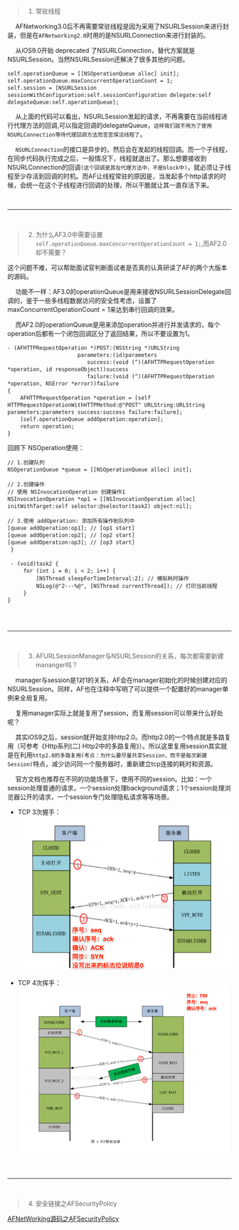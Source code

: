 > 1. 常驻线程

&emsp;	AFNetworking3.0后不再需要常驻线程是因为采用了NSURLSession来进行封装，但是在`AFNetworking2.0`时用的是NSURLConnection来进行封装的。

&emsp;	从iOS9.0开始 deprecated 了NSURLConnection，替代方案就是NSURLSession。当然NSURLSession还解决了很多其他的问题。

```
self.operationQueue = [[NSOperationQueue alloc] init];
self.operationQueue.maxConcurrentOperationCount = 1;
self.session = [NSURLSession sessionWithConfiguration:self.sessionConfiguration delegate:self delegateQueue:self.operationQueue];

```
&emsp;	从上面的代码可以看出，NSURLSession发起的请求，不再需要在当前线程进行代理方法的回调,可以指定回调的delegateQueue，`这样我们就不用为了使用NSURLConnection等待代理回调方法而苦苦保活线程了`。

&emsp;	`NSURLConnection`的接口是异步的，然后会在发起的线程回调。而一个子线程，在同步代码执行完成之后，一般情况下，线程就退出了。那么想要接收到NSURLConnection的回调`(这个回调是其在代理方法中，不是block中)`，就必须让子线程至少存活到回调的时机。而AF让线程常驻的原因是，当发起多个http请求的时候，会统一在这个子线程进行回调的处理，所以干脆就让其一直存活下来。


<br/>

***
<br/>


>	2. 为什么AF3.0中需要设置
`self.operationQueue.maxConcurrentOperationCount = 1;`,而AF2.0却不需要？

这个问题不难，可以帮助面试官判断面试者是否真的认真研读了AF的两个大版本的源码。

&emsp;	功能不一样：AF3.0的operationQueue是用来接收NSURLSessionDelegate回调的，鉴于一些多线程数据访问的安全性考虑，设置了maxConcurrentOperationCount = 1来达到串行回调的效果。

&emsp;	而AF2.0的operationQueue是用来添加operation并进行并发请求的，每个operation后都有一个闭包回调区分了返回结果，所以不要设置为1。

```
- (AFHTTPRequestOperation *)POST:(NSString *)URLString
                      parameters:(id)parameters
                         success:(void (^)(AFHTTPRequestOperation *operation, id responseObject))success
                         failure:(void (^)(AFHTTPRequestOperation *operation, NSError *error))failure
{
    AFHTTPRequestOperation *operation = [self HTTPRequestOperationWithHTTPMethod:@"POST" URLString:URLString parameters:parameters success:success failure:failure];
    [self.operationQueue addOperation:operation];
    return operation;
}
```

回顾下 NSOperation使用：
```
// 1.创建队列
NSOperationQueue *queue = [[NSOperationQueue alloc] init];

// 2.创建操作
// 使用 NSInvocationOperation 创建操作1
NSInvocationOperation *op1 = [[NSInvocationOperation alloc] initWithTarget:self selector:@selector(task2) object:nil];

// 3.使用 addOperation: 添加所有操作到队列中
[queue addOperation:op1]; // [op1 start]
[queue addOperation:op2]; // [op2 start]
[queue addOperation:op3]; // [op3 start]
 }
 
 - (void)task2 {
     for (int i = 0; i < 2; i++) {
         [NSThread sleepForTimeInterval:2]; // 模拟耗时操作
         NSLog(@"2---%@", [NSThread currentThread]); // 打印当前线程
     }
}
     

```

<br/>

***
<br/>


> 3. AFURLSessionManager与NSURLSession的关系，每次都需要新建mananger吗？


&emsp;	manager与session是1对1的关系，AF会在manager初始化的时候创建对应的NSURLSession。同样，AF也在注释中写明了可以提供一个配置好的manager单例来全局复用。

&emsp;	复用manager实际上就是复用了session，而复用session可以带来什么好处呢？

&emsp;	其实iOS9之后，session就开始支持http2.0。而http2.0的一个特点就是多路复用（可参考《Http系列(二) Http2中的多路复用》）。所以这里复用session其实就是在利用`http2.0的多路复用(考点：为什么要尽量共享Session，而不是每次新建Session)`特点，减少访问同一个服务器时，重新建立tcp连接的耗时和资源。

&emsp;	官方文档也推荐在不同的功能场景下，使用不同的session。比如：一个session处理普通的请求，一个session处理background请求；1个session处理浏览器公开的请求，一个session专门处理隐私请求等等场景。

-	TCP 3次握手：
![a29](https://raw.githubusercontent.com/harleyGit/StudyNotes/master/Pictures/a29.png)


-	TCP 4次挥手：
![a30](https://raw.githubusercontent.com/harleyGit/StudyNotes/master/Pictures/a30.png)


<br/>

***
<br/>


> 4. 安全链接之AFSecurityPolicy

[AFNetWorking源码之AFSecurityPolicy](https://segmentfault.com/a/1190000009199444)



















